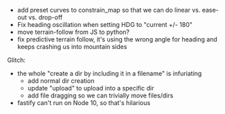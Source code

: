 - add preset curves to constrain_map so that we can do linear vs. ease-out vs. drop-off
- Fix heading oscillation when setting HDG to "current +/- 180"
- move terrain-follow from JS to python?
- fix predictive terrain follow, it's using the wrong angle for heading and keeps crashing us into mountain sides


Glitch:
- the whole "create a dir by including it in a filename" is infuriating
  - add normal dir creation
  - update "upload" to upload into a specific dir
  - add file dragging so we can trivially move files/dirs
- fastify can't run on Node 10, so that's hilarious
